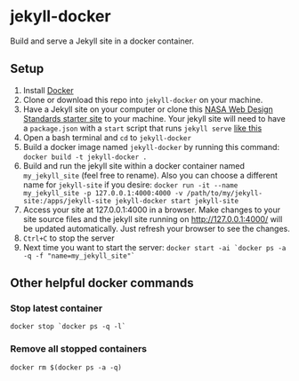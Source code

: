 # jekyll-docker

Build and serve a Jekyll site in a docker container.

## Setup

1. Install [Docker](https://www.docker.com/)
1. Clone or download this repo into `jekyll-docker` on your machine.
1. Have a Jekyll site on your computer or clone this [NASA Web Design Standards starter site](https://github.com/bruffridge/jekyll-nasawds-demo) to your machine. Your jekyll site will need to have a `package.json` with a `start` script that runs `jekyll serve` [like this](https://github.com/bruffridge/jekyll-nasawds-demo/blob/master/package.json#L6)
1. Open a bash terminal and `cd` to `jekyll-docker`
1. Build a docker image named `jekyll-docker` by running this command: `docker build -t jekyll-docker .`
1. Build and run the jekyll site within a docker container named `my_jekyll_site` (feel free to rename). Also you can choose a different name for `jekyll-site` if you desire: `docker run -it --name my_jekyll_site -p 127.0.0.1:4000:4000 -v /path/to/my/jekyll-site:/apps/jekyll-site jekyll-docker start jekyll-site`
1. Access your site at 127.0.0.1:4000 in a browser. Make changes to your site source files and the jekyll site running on http://127.0.0.1:4000/ will be updated automatically. Just refresh your browser to see the changes.
1. `Ctrl+C` to stop the server
1. Next time you want to start the server: `` docker start -ai `docker ps -a -q -f "name=my_jekyll_site"` ``

## Other helpful docker commands

### Stop latest container
`` docker stop `docker ps -q -l` ``

### Remove all stopped containers
`docker rm $(docker ps -a -q)`
